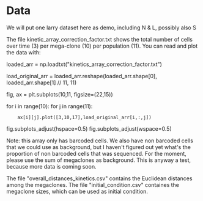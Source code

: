 # Data

We will put one larry dataset here as demo, including N & L, possibly also S

The file kinetic_array_correction_factor.txt shows the total number of cells over time (3) per mega-clone (10) per population (11). You can read and plot the data with:




loaded_arr = np.loadtxt("kinetics_array_correction_factor.txt")
  
load_original_arr = loaded_arr.reshape(loaded_arr.shape[0], loaded_arr.shape[1] // 11, 11)

fig, ax = plt.subplots(10,11, figsize=(22,15))

for i in range(10):
    for j in range(11):

        ax[i][j].plot([3,10,17],load_original_arr[i,:,j])


fig.subplots_adjust(hspace=0.5)
fig.subplots_adjust(wspace=0.5)



Note: this array only has barcoded cells. We also have non barcoded cells that we could use as background, but I haven't figured out yet what's the proportion of non barcoded cells that was sequenced. For the moment, please use the sum of megaclones as background. This is anyway a test, because more data is coming soon.


The file "overall_distances_kinetics.csv" contains the Euclidean distances among the megaclones.
The file "initial_condition.csv" containes the megaclone sizes, which can be used as initial condition.





